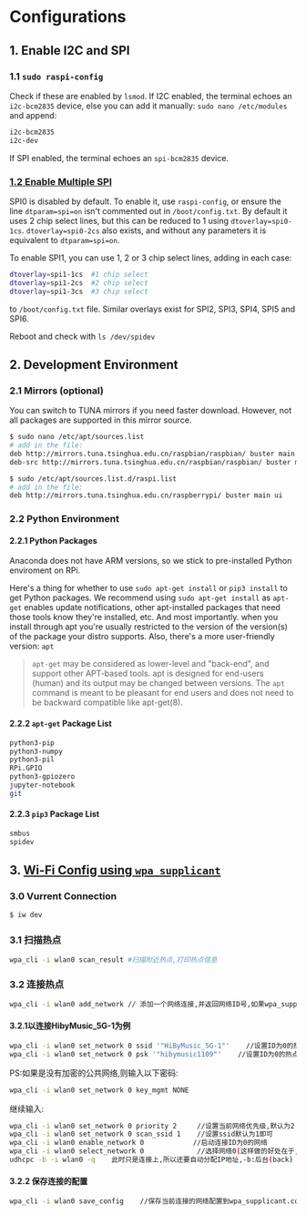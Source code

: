 # Configurations
## 1. Enable I2C and SPI
### 1.1 `sudo raspi-config`
Check if these are enabled by `lsmod`. If I2C enabled, the terminal echoes an `i2c-bcm2835` device, else you can add it manually: `sudo nano /etc/modules` and append:

```bash
i2c-bcm2835
i2c-dev
```

If SPI enabled, the terminal echoes an `spi-bcm2835` device.

### [1.2 Enable Multiple SPI](https://www.raspberrypi.org/documentation/hardware/raspberrypi/spi/README.md)
SPI0 is disabled by default. To enable it, use `raspi-config`, or ensure the line `dtparam=spi=on` isn't commented out in `/boot/config.txt`. By default it uses 2 chip select lines, but this can be reduced to 1 using `dtoverlay=spi0-1cs`. `dtoverlay=spi0-2cs` also exists, and without any parameters it is equivalent to `dtparam=spi=on`.

To enable SPI1, you can use 1, 2 or 3 chip select lines, adding in each case:

```bash
dtoverlay=spi1-1cs  #1 chip select
dtoverlay=spi1-2cs  #2 chip select
dtoverlay=spi1-3cs  #3 chip select
```

to `/boot/config.txt` file. Similar overlays exist for SPI2, SPI3, SPI4, SPI5 and SPI6.

Reboot and check with `ls /dev/spidev`

## 2. Development Environment
### 2.1 Mirrors (optional)
You can switch to TUNA mirrors if you need faster download. However, not all packages are supported in this mirror source.

```bash
$ sudo nano /etc/apt/sources.list
# add in the file:
deb http://mirrors.tuna.tsinghua.edu.cn/raspbian/raspbian/ buster main non-free contrib rpi
deb-src http://mirrors.tuna.tsinghua.edu.cn/raspbian/raspbian/ buster main non-free contrib rpi

$ sudo /etc/apt/sources.list.d/raspi.list
# add in the file:
deb http://mirrors.tuna.tsinghua.edu.cn/raspberrypi/ buster main ui
```

### 2.2 Python Environment
#### 2.2.1 Python Packages
Anaconda does not have ARM versions, so we stick to pre-installed Python enviroment on RPi. 

Here's a thing for whether to use `sudo apt-get install` or `pip3 install` to get Python packages. We recommend using `sudo apt-get install` as  `apt-get` enables update notifications, other apt-installed packages that need those tools know they're installed, etc. And most importantly. when you install through apt you're usually restricted to the version of the version(s) of the package your distro supports. Also, there's a more user-friendly version: `apt`

> `apt-get` may be considered as lower-level and "back-end", and support other APT-based tools. apt is designed for end-users (human) and its output may be changed between versions.
> The `apt` command is meant to be pleasant for end users and does not need to be backward compatible like apt-get(8).

#### 2.2.2 `apt-get` Package List
```bash
python3-pip
python3-numpy
python3-pil
RPi.GPIO
python3-gpiozero
jupyter-notebook
git
```

#### 2.2.3 `pip3` Package List
```bash
smbus
spidev
```

## 3. [Wi-Fi Config using `wpa_supplicant`](https://cloud.tencent.com/developer/article/1379709?from=information.detail.linux%20%E8%87%AA%E5%8A%A8%E8%BF%9E%E6%8E%A5wifi)

### 3.0 Vurrent Connection
```bash
$ iw dev
```


### 3.1 扫描热点
```bash
wpa_cli -i wlan0 scan_result #扫描附近热点,打印热点信息
```

### 3.2 连接热点
```bash
wpa_cli -i wlan0 add_network // 添加一个网络连接,并返回网络ID号,如果wpa_supplicant.conf文件为空,则返回0,表示第一个热点,然后该ID号会在连接热点用到
```

#### 3.2.1以连接HibyMusic_5G-1为例
```bash
wpa_cli -i wlan0 set_network 0 ssid '"HiByMusic_5G-1"'    //设置ID为0的热点SSID
wpa_cli -i wlan0 set_network 0 psk '"hibymusic1109"'    //设置ID为0的热点的密码
```

PS:如果是没有加密的公共网络,则输入以下密码:

```bash
wpa_cli -i wlan0 set_network 0 key_mgmt NONE
```

继续输入:

```bash
wpa_cli -i wlan0 set_network 0 priority 2     //设置当前网络优先级,默认为2
wpa_cli -i wlan0 set_network 0 scan_ssid 1    //设置ssid默认为1即可
wpa_cli -i wlan0 enable_network 0            //启动连接ID为0的网络
wpa_cli -i wlan0 select_network 0             //选择网络0(这样做的好处在于,可以取消先前的其它网络连接)
udhcpc -b -i wlan0 -q    此时只是连接上,所以还要自动分配IP地址,-b:后台(back) –i:指定接口 –q:获得续约后退出
``` 

#### 3.2.2 保存连接的配置
```bash
wpa_cli -i wlan0 save_config    //保存当前连接的网络配置到wpa_supplicant.conf文件中,使得下次自动连接
```
<!--stackedit_data:
eyJoaXN0b3J5IjpbLTE1NDE2MzUxMzMsMjczNjY2MjgxLC0xMj
E0NDA5NTg3LDEyMDA1NDM5MjEsLTE4NjY5MzEyMTMsLTE5MzQy
MzMwMTMsLTUzNDQ2NzgwMCw3NTk5MDA0NDAsMTk1OTI5NDcxNy
wzNzAwMTg4OSwyMTA2NDAwMTMsLTE1MjUyMDg0MTcsMTYxNDUw
NjYyOSwtMjM2MDczNTUwLC0xNjMwMDcwMjIsMTgwOTM0MDgyOC
wxOTgyMjA0MTAxLDE1OTgzNjEyNDEsMTU5NzAxNTcyNiwxMTg3
ODk5MDAyXX0=
-->